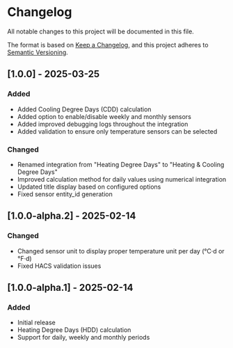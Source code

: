 # Changelog

All notable changes to this project will be documented in this file.

The format is based on [Keep a Changelog](https://keepachangelog.com/en/1.0.0/),
and this project adheres to [Semantic Versioning](https://semver.org/spec/v2.0.0.html).

## [1.0.0] - 2025-03-25

### Added
- Added Cooling Degree Days (CDD) calculation
- Added option to enable/disable weekly and monthly sensors
- Added improved debugging logs throughout the integration
- Added validation to ensure only temperature sensors can be selected

### Changed
- Renamed integration from "Heating Degree Days" to "Heating & Cooling Degree Days"
- Improved calculation method for daily values using numerical integration
- Updated title display based on configured options
- Fixed sensor entity_id generation

## [1.0.0-alpha.2] - 2025-02-14

### Changed
- Changed sensor unit to display proper temperature unit per day (°C·d or °F·d)
- Fixed HACS validation issues

## [1.0.0-alpha.1] - 2025-02-14

### Added
- Initial release
- Heating Degree Days (HDD) calculation
- Support for daily, weekly and monthly periods
